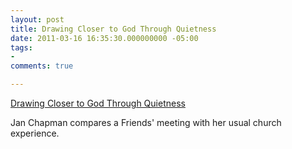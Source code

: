 ```yaml
---
layout: post
title: Drawing Closer to God Through Quietness
date: 2011-03-16 16:35:30.000000000 -05:00
tags:
- 
comments: true

---
```

<p><a href="http://bit.ly/fdOyco">Drawing Closer to God Through Quietness</a>
<div class="link_description">
<p>Jan Chapman compares a Friends' meeting with her usual church experience.</p>
</div>
